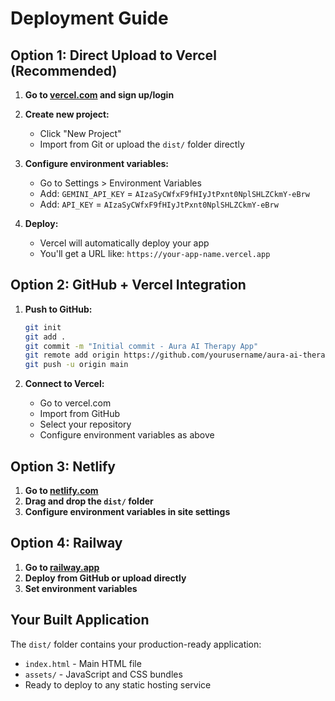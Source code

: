 # Deployment Guide

## Option 1: Direct Upload to Vercel (Recommended)

1. **Go to [vercel.com](https://vercel.com) and sign up/login**

2. **Create new project:**
   - Click "New Project"
   - Import from Git or upload the `dist/` folder directly

3. **Configure environment variables:**
   - Go to Settings > Environment Variables
   - Add: `GEMINI_API_KEY` = `AIzaSyCWfxF9fHIyJtPxnt0NplSHLZCkmY-eBrw`
   - Add: `API_KEY` = `AIzaSyCWfxF9fHIyJtPxnt0NplSHLZCkmY-eBrw`

4. **Deploy:**
   - Vercel will automatically deploy your app
   - You'll get a URL like: `https://your-app-name.vercel.app`

## Option 2: GitHub + Vercel Integration

1. **Push to GitHub:**
   ```bash
   git init
   git add .
   git commit -m "Initial commit - Aura AI Therapy App"
   git remote add origin https://github.com/yourusername/aura-ai-therapy.git
   git push -u origin main
   ```

2. **Connect to Vercel:**
   - Go to vercel.com
   - Import from GitHub
   - Select your repository
   - Configure environment variables as above

## Option 3: Netlify

1. **Go to [netlify.com](https://netlify.com)**
2. **Drag and drop the `dist/` folder**
3. **Configure environment variables in site settings**

## Option 4: Railway

1. **Go to [railway.app](https://railway.app)**
2. **Deploy from GitHub or upload directly**
3. **Set environment variables**

## Your Built Application

The `dist/` folder contains your production-ready application:
- `index.html` - Main HTML file
- `assets/` - JavaScript and CSS bundles
- Ready to deploy to any static hosting service